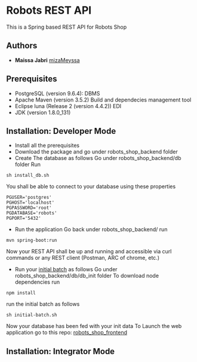 # Robots REST API

This is a Spring based REST API for Robots Shop 

## Authors

* **Maissa Jabri**  [mizaMeyssa](https://github.com/mizaMeyssa)

## Prerequisites

* PostgreSQL (version 9.6.4): DBMS
* Apache Maven (version 3.5.2) Build and dependecies management tool
* Eclipse luna (Release 2 (version 4.4.2)) EDI
* JDK (version 1.8.0_131) 

## Installation: Developer Mode

* Install all the prerequisites 
* Download the package and go under robots_shop_backend folder
* Create The database as follows 
Go under robots_shop_backend/db folder
Run 
```
sh install_db.sh
```
You shall be able to connect to your database using these properties 
```
PGUSER='postgres'
PGHOST='localhost'
PGPASSWORD='root'
PGDATABASE='robots'
PGPORT='5432'
```
* Run the application
Go back under robots_shop_backend/
run
```
mvn spring-boot:run
```
Now your REST API shall be up and running and accessible via curl commands or any REST client (Postman, ARC of chrome, etc.)
* Run your [initial batch](https://github.com/mizaMeyssa/initialBatch) as follows
Go under robots_shop_backend/db/db_init folder
To download node dependencies run
```
npm install
```
run the initial batch as follows
```
sh initial-batch.sh
```
Now your database has been fed with your init data
To Launch the web application go to this repo: [robots_shop_frontend](https://github.com/mizaMeyssa/robots_shop_frontend)
## Installation: Integrator Mode
